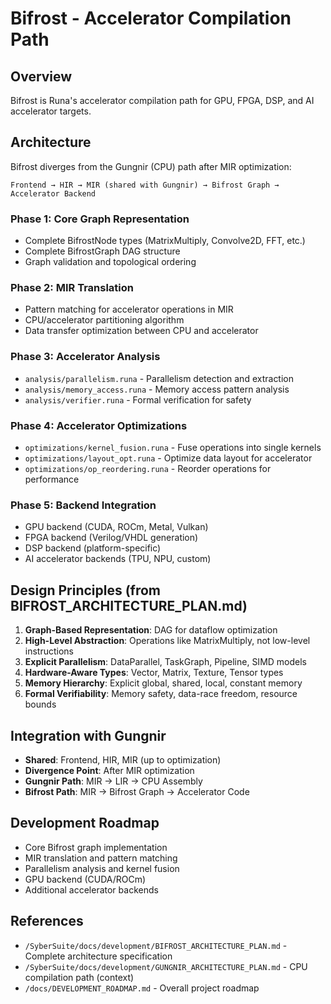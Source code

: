 # Bifrost - Accelerator Compilation Path

## Overview

Bifrost is Runa's accelerator compilation path for GPU, FPGA, DSP, and AI accelerator targets.

## Architecture

Bifrost diverges from the Gungnir (CPU) path after MIR optimization:

```
Frontend → HIR → MIR (shared with Gungnir) → Bifrost Graph → Accelerator Backend
```


### Phase 1: Core Graph Representation
- Complete BifrostNode types (MatrixMultiply, Convolve2D, FFT, etc.)
- Complete BifrostGraph DAG structure
- Graph validation and topological ordering

### Phase 2: MIR Translation
- Pattern matching for accelerator operations in MIR
- CPU/accelerator partitioning algorithm
- Data transfer optimization between CPU and accelerator

### Phase 3: Accelerator Analysis
- `analysis/parallelism.runa` - Parallelism detection and extraction
- `analysis/memory_access.runa` - Memory access pattern analysis
- `analysis/verifier.runa` - Formal verification for safety

### Phase 4: Accelerator Optimizations
- `optimizations/kernel_fusion.runa` - Fuse operations into single kernels
- `optimizations/layout_opt.runa` - Optimize data layout for accelerator
- `optimizations/op_reordering.runa` - Reorder operations for performance

### Phase 5: Backend Integration
- GPU backend (CUDA, ROCm, Metal, Vulkan)
- FPGA backend (Verilog/VHDL generation)
- DSP backend (platform-specific)
- AI accelerator backends (TPU, NPU, custom)

## Design Principles (from BIFROST_ARCHITECTURE_PLAN.md)

1. **Graph-Based Representation**: DAG for dataflow optimization
2. **High-Level Abstraction**: Operations like MatrixMultiply, not low-level instructions
3. **Explicit Parallelism**: DataParallel, TaskGraph, Pipeline, SIMD models
4. **Hardware-Aware Types**: Vector, Matrix, Texture, Tensor types
5. **Memory Hierarchy**: Explicit global, shared, local, constant memory
6. **Formal Verifiability**: Memory safety, data-race freedom, resource bounds

## Integration with Gungnir

- **Shared**: Frontend, HIR, MIR (up to optimization)
- **Divergence Point**: After MIR optimization
- **Gungnir Path**: MIR → LIR → CPU Assembly
- **Bifrost Path**: MIR → Bifrost Graph → Accelerator Code

## Development Roadmap

- Core Bifrost graph implementation
- MIR translation and pattern matching
- Parallelism analysis and kernel fusion
- GPU backend (CUDA/ROCm)
- Additional accelerator backends

## References

- `/SyberSuite/docs/development/BIFROST_ARCHITECTURE_PLAN.md` - Complete architecture specification
- `/SyberSuite/docs/development/GUNGNIR_ARCHITECTURE_PLAN.md` - CPU compilation path (context)
- `/docs/DEVELOPMENT_ROADMAP.md` - Overall project roadmap